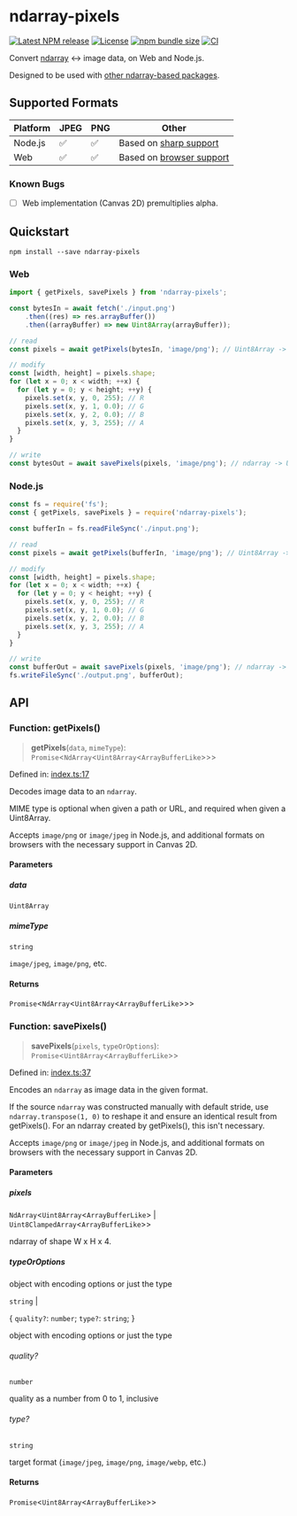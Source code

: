 # ndarray-pixels

[![Latest NPM release](https://img.shields.io/npm/v/ndarray-pixels.svg)](https://www.npmjs.com/package/ndarray-pixels)
[![License](https://img.shields.io/badge/license-MIT-007ec6.svg)](https://github.com/donmccurdy/ndarray-pixels/blob/main/LICENSE)
[![npm bundle size](https://img.shields.io/bundlephobia/minzip/ndarray-pixels)](https://bundlephobia.com/package/ndarray-pixels)
[![CI](https://github.com/donmccurdy/ndarray-pixels/workflows/CI/badge.svg?branch=main&event=push)](https://github.com/donmccurdy/ndarray-pixels/actions?query=workflow%3ACI)

Convert [ndarray](https://www.npmjs.com/package/ndarray) ↔ image data, on Web and Node.js.

Designed to be used with [other ndarray-based packages](http://scijs.net/packages/).

## Supported Formats

| Platform | JPEG | PNG | Other                                                                                                 |
|----------|------|-----|-------------------------------------------------------------------------------------------------------|
| Node.js  | ✅    | ✅   | Based on [sharp support](https://sharp.pixelplumbing.com/)                                            |
| Web      | ✅    | ✅   | Based on [browser support](https://developer.mozilla.org/en-US/docs/Web/API/HTMLCanvasElement/toBlob) |

### Known Bugs

- [ ] Web implementation (Canvas 2D) premultiplies alpha.

## Quickstart

```
npm install --save ndarray-pixels
```

### Web

```javascript
import { getPixels, savePixels } from 'ndarray-pixels';

const bytesIn = await fetch('./input.png')
    .then((res) => res.arrayBuffer())
    .then((arrayBuffer) => new Uint8Array(arrayBuffer));

// read
const pixels = await getPixels(bytesIn, 'image/png'); // Uint8Array -> ndarray

// modify
const [width, height] = pixels.shape;
for (let x = 0; x < width; ++x) {
  for (let y = 0; y < height; ++y) {
    pixels.set(x, y, 0, 255); // R
    pixels.set(x, y, 1, 0.0); // G
    pixels.set(x, y, 2, 0.0); // B
    pixels.set(x, y, 3, 255); // A
  }
}

// write
const bytesOut = await savePixels(pixels, 'image/png'); // ndarray -> Uint8Array
```


### Node.js

```javascript
const fs = require('fs');
const { getPixels, savePixels } = require('ndarray-pixels');

const bufferIn = fs.readFileSync('./input.png');

// read
const pixels = await getPixels(bufferIn, 'image/png'); // Uint8Array -> ndarray

// modify
const [width, height] = pixels.shape;
for (let x = 0; x < width; ++x) {
  for (let y = 0; y < height; ++y) {
    pixels.set(x, y, 0, 255); // R
    pixels.set(x, y, 1, 0.0); // G
    pixels.set(x, y, 2, 0.0); // B
    pixels.set(x, y, 3, 255); // A
  }
}

// write
const bufferOut = await savePixels(pixels, 'image/png'); // ndarray -> Uint8Array
fs.writeFileSync('./output.png', bufferOut);
```

## API

<!--- API BEGIN --->


### Function: getPixels()

> **getPixels**(`data`, `mimeType`): `Promise`\<`NdArray`\<`Uint8Array`\<`ArrayBufferLike`\>\>\>

Defined in: [index.ts:17](https://github.com/donmccurdy/ndarray-pixels/blob/f99d69dfb8f5c5db473e14a263fb027c478f4359/src/index.ts#L17)

Decodes image data to an `ndarray`.

MIME type is optional when given a path or URL, and required when given a Uint8Array.

Accepts `image/png` or `image/jpeg` in Node.js, and additional formats on browsers with
the necessary support in Canvas 2D.

#### Parameters

##### data

`Uint8Array`

##### mimeType

`string`

`image/jpeg`, `image/png`, etc.

#### Returns

`Promise`\<`NdArray`\<`Uint8Array`\<`ArrayBufferLike`\>\>\>
### Function: savePixels()

> **savePixels**(`pixels`, `typeOrOptions`): `Promise`\<`Uint8Array`\<`ArrayBufferLike`\>\>

Defined in: [index.ts:37](https://github.com/donmccurdy/ndarray-pixels/blob/f99d69dfb8f5c5db473e14a263fb027c478f4359/src/index.ts#L37)

Encodes an `ndarray` as image data in the given format.

If the source `ndarray` was constructed manually with default stride, use
`ndarray.transpose(1, 0)` to reshape it and ensure an identical result from getPixels(). For an
ndarray created by getPixels(), this isn't necessary.

Accepts `image/png` or `image/jpeg` in Node.js, and additional formats on browsers with
the necessary support in Canvas 2D.

#### Parameters

##### pixels

`NdArray`\<`Uint8Array`\<`ArrayBufferLike`\> \| `Uint8ClampedArray`\<`ArrayBufferLike`\>\>

ndarray of shape W x H x 4.

##### typeOrOptions

object with encoding options or just the type

`string` |

\{ `quality?`: `number`; `type?`: `string`; \}

object with encoding options or just the type

###### quality?

`number`

quality as a number from 0 to 1, inclusive

###### type?

`string`

target format (`image/jpeg`, `image/png`, `image/webp`, etc.)

#### Returns

`Promise`\<`Uint8Array`\<`ArrayBufferLike`\>\>
<!--- API END --->
